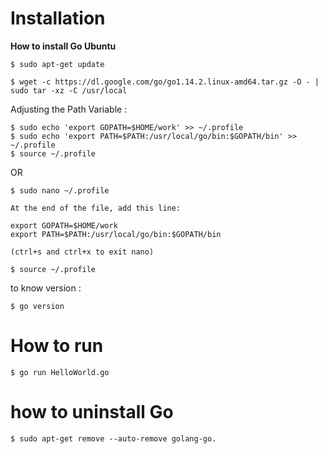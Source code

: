 
# Installation 


**How to install Go Ubuntu**

```
$ sudo apt-get update

$ wget -c https://dl.google.com/go/go1.14.2.linux-amd64.tar.gz -O - | sudo tar -xz -C /usr/local
```

Adjusting the Path Variable : 

```
$ sudo echo 'export GOPATH=$HOME/work' >> ~/.profile
$ sudo echo 'export PATH=$PATH:/usr/local/go/bin:$GOPATH/bin' >> ~/.profile
$ source ~/.profile
```
OR
```
$ sudo nano ~/.profile

At the end of the file, add this line:

export GOPATH=$HOME/work
export PATH=$PATH:/usr/local/go/bin:$GOPATH/bin

(ctrl+s and ctrl+x to exit nano)

$ source ~/.profile
```

to know version : 
```
$ go version 
```





# How to run

```
$ go run HelloWorld.go 
```
# how to uninstall Go

```  
$ sudo apt-get remove --auto-remove golang-go.
```
